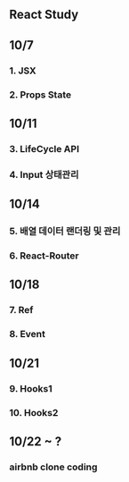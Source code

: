 ## React Study

## 10/7
### 1. JSX
### 2. Props State  

## 10/11
### 3. LifeCycle API
### 4. Input 상태관리

## 10/14
### 5. 배열 데이터 랜더링 및 관리
### 6. React-Router  

## 10/18
### 7. Ref
### 8. Event   

## 10/21
### 9. Hooks1
### 10. Hooks2  

## 10/22 ~ ?  
### airbnb clone coding